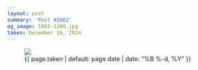 ```yaml
---
layout: post
summary: 'Post #1862'
og_image: 1862-1280.jpg
taken: December 16, 2024
---
```


<figure class="post" data-src="{{ site.assets_url }}/{{ page.og_image }}" data-sub-html="#caption-1862">
<img sizes="(min-width: 700px) 50vw, calc(100vw - 2rem)" src="{{ site.assets_url }}/1862-640.jpg" srcset="{{ site.assets_url }}/1862-320.jpg 320w, {{ site.assets_url }}/1862-640.jpg 640w, {{ site.assets_url }}/1862-960.jpg 960w, {{ site.assets_url }}/1862-1280.jpg 1280w" />
<figcaption id="caption-1862">
<time>{{ page.taken | default: page.date | date: "%B %-d, %Y" }}</time>
</figcaption>
</figure>

